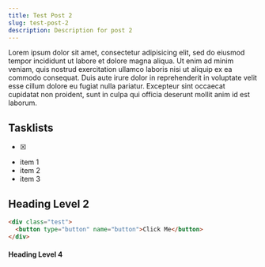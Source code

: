 ```yaml
---
title: Test Post 2
slug: test-post-2
description: Description for post 2
---
```


Lorem ipsum dolor sit amet, consectetur adipisicing elit, sed do eiusmod tempor incididunt ut labore et dolore magna aliqua. Ut enim ad minim veniam, quis nostrud exercitation ullamco laboris nisi ut aliquip ex ea commodo consequat. Duis aute irure dolor in reprehenderit in voluptate velit esse cillum dolore eu fugiat nulla pariatur. Excepteur sint occaecat cupidatat non proident, sunt in culpa qui officia deserunt mollit anim id est laborum.


## Tasklists
- [x]

- item 1
- item 2
- item 3

## Heading Level 2

```html
<div class="test">
  <button type="button" name="button">Click Me</button>
</div>
```

#### Heading Level 4
